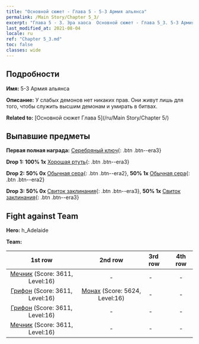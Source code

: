 ```yaml
---
title: "Основной сюжет - Глава 5 - 5-3 Армия альянса"
permalink: /Main Story/Chapter 5_3/
excerpt: "Глава 5 - 3. Эра хаоса  Основной сюжет - Глава 5_3. 5-3 Армия альянса"
last_modified_at: 2021-08-04
locale: ru
ref: "Chapter 5_3.md"
toc: false
classes: wide
---
```


## Подробности

 **Имя:** 5-3 Армия альянса

 **Описание:** У слабых демонов нет никаких прав. Они живут лишь для того, чтобы служить высшим демонам и умирать в битвах.

 **Related to:** [Основной сюжет Глава 5](/ru/Main Story/Chapter 5/)

## Выпавшие предметы

 **Первая полная награда:** [Серебряный ключ](/ItemsRU/con_693/){: .btn .btn--era3}

 **Drop 1:** **100% 1x** [Хорошая ртуть](/ItemsRU/mat_14/){: .btn .btn--era3}

 **Drop 2:** **50% 0x** [Обычная сера](/ItemsRU/mat_9/){: .btn .btn--era2}, **50% 1x** [Обычная сера](/ItemsRU/mat_9/){: .btn .btn--era2}

 **Drop 3:** **50% 0x** [Свиток заклинания](/ItemsRU/con_694/){: .btn .btn--era3}, **50% 1x** [Свиток заклинания](/ItemsRU/con_694/){: .btn .btn--era3}


## Fight against Team
 **Hero:** h_Adelaide

 **Team:**


  | 1st row | 2nd row | 3rd row | 4th row |
  |:----:|:----:|:----|:----:|
  | [Мечник](/ru/units/Swordsman/) (Score: 3611, Level:16)  | - | - | - |
  | [Грифон](/ru/units/Griffin/) (Score: 3611, Level:16)  | [Монах](/ru/units/Monk/) (Score: 5624, Level:16)  | - | - |
  | [Грифон](/ru/units/Griffin/) (Score: 3611, Level:16)  | - | - | - |
  | [Мечник](/ru/units/Swordsman/) (Score: 3611, Level:16)  | - | - | - |


